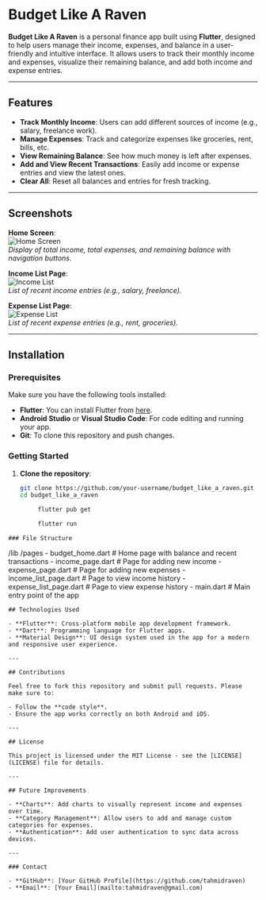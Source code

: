 # Budget Like A Raven

**Budget Like A Raven** is a personal finance app built using **Flutter**, designed to help users manage their income, expenses, and balance in a user-friendly and intuitive interface. It allows users to track their monthly income and expenses, visualize their remaining balance, and add both income and expense entries.

---

## Features

- **Track Monthly Income**: Users can add different sources of income (e.g., salary, freelance work).
- **Manage Expenses**: Track and categorize expenses like groceries, rent, bills, etc.
- **View Remaining Balance**: See how much money is left after expenses.
- **Add and View Recent Transactions**: Easily add income or expense entries and view the latest ones.
- **Clear All**: Reset all balances and entries for fresh tracking.

---

## Screenshots

**Home Screen**:  
![Home Screen](https://via.placeholder.com/600x400)  
_Display of total income, total expenses, and remaining balance with navigation buttons._

**Income List Page**:  
![Income List](https://via.placeholder.com/600x400)  
_List of recent income entries (e.g., salary, freelance)._

**Expense List Page**:  
![Expense List](https://via.placeholder.com/600x400)  
_List of recent expense entries (e.g., rent, groceries)._

---

## Installation

### Prerequisites

Make sure you have the following tools installed:

- **Flutter**: You can install Flutter from [here](https://flutter.dev/docs/get-started/install).
- **Android Studio** or **Visual Studio Code**: For code editing and running your app.
- **Git**: To clone this repository and push changes.

### Getting Started

1. **Clone the repository**:

   ```bash
   git clone https://github.com/your-username/budget_like_a_raven.git
   cd budget_like_a_raven

        flutter pub get

        flutter run

  ```
### File Structure
```
/lib
    /pages
        - budget_home.dart       # Home page with balance and recent transactions
        - income_page.dart       # Page for adding new income
        - expense_page.dart      # Page for adding new expenses
        - income_list_page.dart  # Page to view income history
        - expense_list_page.dart # Page to view expense history
    - main.dart                  # Main entry point of the app
```
## Technologies Used

- **Flutter**: Cross-platform mobile app development framework.
- **Dart**: Programming language for Flutter apps.
- **Material Design**: UI design system used in the app for a modern and responsive user experience.

---

## Contributions

Feel free to fork this repository and submit pull requests. Please make sure to:

- Follow the **code style**.
- Ensure the app works correctly on both Android and iOS.

---

## License

This project is licensed under the MIT License - see the [LICENSE](LICENSE) file for details.

---

## Future Improvements

- **Charts**: Add charts to visually represent income and expenses over time.
- **Category Management**: Allow users to add and manage custom categories for expenses.
- **Authentication**: Add user authentication to sync data across devices.

---

### Contact

- **GitHub**: [Your GitHub Profile](https://github.com/tahmidraven)
- **Email**: [Your Email](mailto:tahmidraven@gmail.com)
